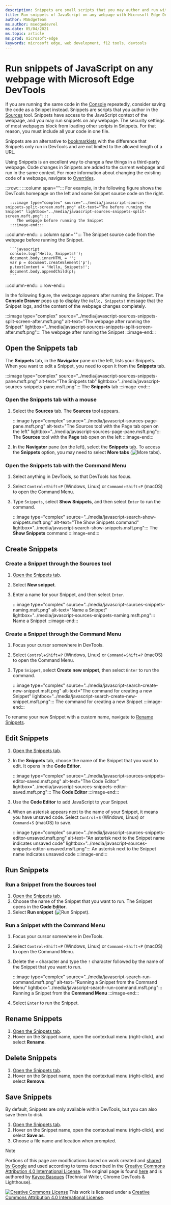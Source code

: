 ```yaml
---
description: Snippets are small scripts that you may author and run within the Sources tool of Microsoft Edge DevTools.  You may access and run resources from any webpage.  When you run a Snippet, it runs from the context of the currently open webpage.
title: Run snippets of JavaScript on any webpage with Microsoft Edge DevTools
author: MSEdgeTeam
ms.author: msedgedevrel
ms.date: 05/04/2021
ms.topic: article
ms.prod: microsoft-edge
keywords: microsoft edge, web development, f12 tools, devtools
---
```

<!-- Copyright Kayce Basques

   Licensed under the Apache License, Version 2.0 (the "License");
   you may not use this file except in compliance with the License.
   You may obtain a copy of the License at

       https://www.apache.org/licenses/LICENSE-2.0

   Unless required by applicable law or agreed to in writing, software
   distributed under the License is distributed on an "AS IS" BASIS,
   WITHOUT WARRANTIES OR CONDITIONS OF ANY KIND, either express or implied.
   See the License for the specific language governing permissions and
   limitations under the License.  -->
# Run snippets of JavaScript on any webpage with Microsoft Edge DevTools

If you are running the same code in the [Console][DevtoolsConsoleIndex] repeatedly, consider saving the code as a Snippet instead.  Snippets are scripts that you author in the [Sources][DevToolsSourcesTool] tool.  Snippets have access to the JavaScript context of the webpage, and you may run snippets on any webpage.  The security settings of most webpages block from loading other scripts in Snippets.  For that reason, you must include all your code in one file.

Snippets are an alternative to [bookmarklets][WikiBookmarklet] with the difference that Snippets only run in DevTools and are not limited to the allowed length of a URL.

Using Snippets is an excellent way to change a few things in a third-party webpage.  Code changes in Snippets are added to the current webpage and run in the same context.  For more information about changing the existing code of a webpage, navigate to [Overrides][DevtoolsJavascriptOverrides].

:::row:::
   :::column span="":::
      For example, in the following figure shows the DevTools homepage on the left and some Snippet source code on the right.

      :::image type="complex" source="../media/javascript-sources-snippets-split-screen.msft.png" alt-text="The before running the Snippet" lightbox="../media/javascript-sources-snippets-split-screen.msft.png":::
         The webpage before running the Snippet
      :::image-end:::
   :::column-end:::
   :::column span="":::
      The Snippet source code from the webpage before running the Snippet.

      ```javascript
      console.log('Hello, Snippets!');
      document.body.innerHTML = '';
      var p = document.createElement('p');
      p.textContent = 'Hello, Snippets!';
      document.body.appendChild(p);
      ```
   :::column-end:::
:::row-end:::

In the following figure, the webpage appears after running the Snippet.  The **Console Drawer** pops up to display the `Hello, Snippets!` message that the Snippet logs, and the content of the webpage changes completely.

:::image type="complex" source="../media/javascript-sources-snippets-split-screen-after.msft.png" alt-text="The webpage after running the Snippet" lightbox="../media/javascript-sources-snippets-split-screen-after.msft.png":::
   The webpage after running the Snippet
:::image-end:::


<!-- ====================================================================== -->
## Open the Snippets tab

The **Snippets** tab, in the **Navigator** pane on the left, lists your Snippets.  When you want to edit a Snippet, you need to open it from the **Snippets** tab.

:::image type="complex" source="../media/javascript-sources-snippets-pane.msft.png" alt-text="The Snippets tab" lightbox="../media/javascript-sources-snippets-pane.msft.png":::
   The **Snippets** tab
:::image-end:::

### Open the Snippets tab with a mouse

1.  Select the **Sources** tab.  The **Sources** tool appears.

    :::image type="complex" source="../media/javascript-sources-page-pane.msft.png" alt-text="The Sources tool with the Page tab open on the left" lightbox="../media/javascript-sources-page-pane.msft.png":::
       The **Sources** tool with the **Page** tab open on the left
    :::image-end:::

1.  In the **Navigator** pane (on the left), select the **Snippets** tab.  To access the **Snippets** option, you may need to select **More tabs** (![More tabs](../media/more-tabs-icon.msft.png)).

### Open the Snippets tab with the Command Menu

1.  Select anything in DevTools, so that DevTools has focus.
1.  Select `Control`+`Shift`+`P` (Windows, Linux) or `Command`+`Shift`+`P` (macOS) to open the Command Menu.
1.  Type `Snippets`, select **Show Snippets**, and then select `Enter` to run the command.

    :::image type="complex" source="../media/javascript-search-show-snippets.msft.png" alt-text="The Show Snippets command" lightbox="../media/javascript-search-show-snippets.msft.png":::
       The **Show Snippets** command
    :::image-end:::


<!-- ====================================================================== -->
## Create Snippets

### Create a Snippet through the Sources tool

1.  [Open the Snippets tab](#open-the-snippets-tab).
1.  Select **New snippet**.
1.  Enter a name for your Snippet, and then select `Enter`.

    :::image type="complex" source="../media/javascript-sources-snippets-naming.msft.png" alt-text="Name a Snippet" lightbox="../media/javascript-sources-snippets-naming.msft.png":::
       Name a Snippet
    :::image-end:::

### Create a Snippet through the Command Menu

1.  Focus your cursor somewhere in DevTools.
1.  Select `Control`+`Shift`+`P` (Windows, Linux) or `Command`+`Shift`+`P` (macOS) to open the Command Menu.
1.  Type `Snippet`, select **Create new snippet**, then select `Enter` to run the command.

    :::image type="complex" source="../media/javascript-search-create-new-snippet.msft.png" alt-text="The command for creating a new Snippet" lightbox="../media/javascript-search-create-new-snippet.msft.png":::
       The command for creating a new Snippet
    :::image-end:::

To rename your new Snippet with a custom name, navigate to [Rename Snippets](#rename-snippets).


<!-- ====================================================================== -->
## Edit Snippets

1.  [Open the Snippets tab](#open-the-snippets-tab).
1.  In the **Snippets** tab, choose the name of the Snippet that you want to edit.  It opens in the **Code Editor**.

    :::image type="complex" source="../media/javascript-sources-snippets-editor-saved.msft.png" alt-text="The Code Editor" lightbox="../media/javascript-sources-snippets-editor-saved.msft.png":::
       The **Code Editor**
    :::image-end:::

1.  Use the **Code Editor** to add JavaScript to your Snippet.
1.  When an asterisk appears next to the name of your Snippet, it means you have unsaved code.  Select `Control`+`S` (Windows, Linux) or `Command`+`S` (macOS) to save.

    :::image type="complex" source="../media/javascript-sources-snippets-editor-unsaved.msft.png" alt-text="An asterisk next to the Snippet name indicates unsaved code" lightbox="../media/javascript-sources-snippets-editor-unsaved.msft.png":::
       An asterisk next to the Snippet name indicates unsaved code
    :::image-end:::


<!-- ====================================================================== -->
## Run Snippets

### Run a Snippet from the Sources tool

1.  [Open the Snippets tab](#open-the-snippets-tab).
1.  Choose the name of the Snippet that you want to run.  The Snippet opens in the **Code Editor**.
1.  Select **Run snippet** (![Run Snippet](../media/run-snippet-icon.msft.png)).

### Run a Snippet with the Command Menu

1.  Focus your cursor somewhere in DevTools.
1.  Select `Control`+`Shift`+`P` (Windows, Linux) or `Command`+`Shift`+`P` (macOS) to open the Command Menu.
1.  Delete the `>` character and type the `!` character followed by the name of the Snippet that you want to run.

    :::image type="complex" source="../media/javascript-search-run-command.msft.png" alt-text="Running a Snippet from the Command Menu" lightbox="../media/javascript-search-run-command.msft.png":::
       Running a Snippet from the **Command Menu**
    :::image-end:::

1.  Select `Enter` to run the Snippet.


<!-- ====================================================================== -->
## Rename Snippets

1.  [Open the Snippets tab](#open-the-snippets-tab).
1.  Hover on the Snippet name, open the contextual menu (right-click), and select **Rename**.


<!-- ====================================================================== -->
## Delete Snippets

1.  [Open the Snippets tab](#open-the-snippets-tab).
1.  Hover on the Snippet name, open the contextual menu (right-click), and select **Remove**.


<!-- ====================================================================== -->
## Save Snippets

By default, Snippets are only available within DevTools, but you can also save them to disk.

1.  [Open the Snippets tab](#open-the-snippets-tab).
1.  Hover on the Snippet name, open the contextual menu (right-click), and select **Save as**.
1.  Choose a file name and location when prompted.


<!-- ====================================================================== -->
<!-- links -->
[DevtoolsConsoleIndex]: ../console/index.md "Console overview | Microsoft Docs"
[DevToolsSourcesTool]: ../sources/index.md "Sources tool overview | Microsoft Docs"
[DevtoolsJavascriptOverrides]: ./overrides.md "Overrides | Microsoft Docs"

[MDNScratchpad]: https://developer.mozilla.org/docs/Tools/Scratchpad "Scratchpad | MDN"
[WikiBookmarklet]: https://en.wikipedia.org/wiki/Bookmarklet "Bookmarklet | Wikipedia"


<!-- ====================================================================== -->
> [!NOTE]
> Portions of this page are modifications based on work created and [shared by Google][GoogleSitePolicies] and used according to terms described in the [Creative Commons Attribution 4.0 International License][CCA4IL].
> The original page is found [here](https://developers.google.com/web/tools/chrome-devtools/javascript/snippets) and is authored by [Kayce Basques][KayceBasques] (Technical Writer, Chrome DevTools \& Lighthouse).

[![Creative Commons License](https://i.creativecommons.org/l/by/4.0/88x31.png)](https://creativecommons.org/licenses/by/4.0)
This work is licensed under a [Creative Commons Attribution 4.0 International License][CCA4IL].

[CCA4IL]: https://creativecommons.org/licenses/by/4.0
[CCby4Image]: https://i.creativecommons.org/l/by/4.0/88x31.png
[GoogleSitePolicies]: https://developers.google.com/terms/site-policies
[KayceBasques]: https://developers.google.com/web/resources/contributors#kayce-basques
